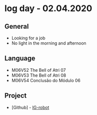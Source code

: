# log day - 02.04.2020

## General

- Looking for a job
- No light in the morning and afternoon

## Language

- M06V52 The Bell of Atri 07
- M06V53 The Bell of Atri 08
- M06V54 Conclusão do Módulo 06

## Project

- \[Github\] - [IG-robot](https://github.com/org-nekhemievich/IG-robot)
